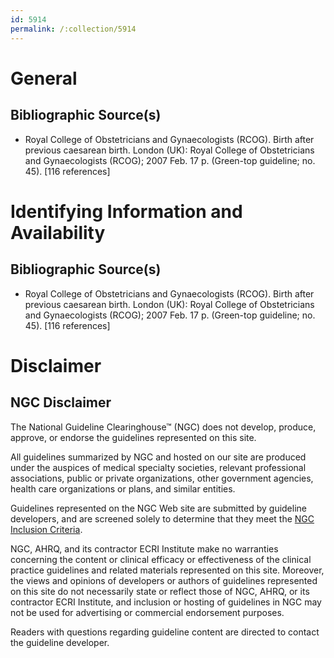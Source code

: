 ```yaml
---
id: 5914
permalink: /:collection/5914
---
```


# General

## Bibliographic Source(s)

- Royal College of Obstetricians and Gynaecologists (RCOG). Birth after previous caesarean birth. London (UK): Royal College of Obstetricians and Gynaecologists (RCOG); 2007 Feb. 17 p. (Green-top guideline; no. 45). [116 references]

# Identifying Information and Availability

## Bibliographic Source(s)

- Royal College of Obstetricians and Gynaecologists (RCOG). Birth after previous caesarean birth. London (UK): Royal College of Obstetricians and Gynaecologists (RCOG); 2007 Feb. 17 p. (Green-top guideline; no. 45). [116 references]

# Disclaimer

## NGC Disclaimer

The National Guideline Clearinghouse™ (NGC) does not develop, produce, approve, or endorse the guidelines represented on this site.

All guidelines summarized by NGC and hosted on our site are produced under the auspices of medical specialty societies, relevant professional associations, public or private organizations, other government agencies, health care organizations or plans, and similar entities.

Guidelines represented on the NGC Web site are submitted by guideline developers, and are screened solely to determine that they meet the [NGC Inclusion Criteria](/help-and-about/summaries/inclusion-criteria).

NGC, AHRQ, and its contractor ECRI Institute make no warranties concerning the content or clinical efficacy or effectiveness of the clinical practice guidelines and related materials represented on this site. Moreover, the views and opinions of developers or authors of guidelines represented on this site do not necessarily state or reflect those of NGC, AHRQ, or its contractor ECRI Institute, and inclusion or hosting of guidelines in NGC may not be used for advertising or commercial endorsement purposes.

Readers with questions regarding guideline content are directed to contact the guideline developer.


